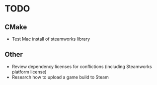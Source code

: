 # TODO
## CMake
 - Test Mac install of steamworks library
 
## Other
 - Review dependency licenses for conflictions (including Steamworks platform license)
 - Research how to upload a game build to Steam